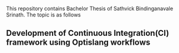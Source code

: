 This repository contains Bachelor Thesis of Sathvick Bindinganavale Srinath. The topic is as follows
## Development of Continuous Integration(CI) framework using Optislang workflows